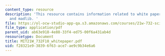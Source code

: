 ```yaml
---
content_type: resource
description: 'This resource contains information related to white paper assignment
  and madlib. '
file: https://ol-ocw-studio-app-qa.s3.amazonaws.com/courses/21w-732-science-writing-and-new-media-fall-2010/f28321e938396f63ace7ae9c9b34e6a6_MIT21W_732F10_whitepaper.pdf
file_type: application/pdf
parent_uid: ab63e918-4e88-33f4-ed75-00f6a431ab4d
resourcetype: Document
title: MIT21W_732F10_whitepaper.pdf
uid: f28321e9-3839-6f63-ace7-ae9c9b34e6a6
---
```

